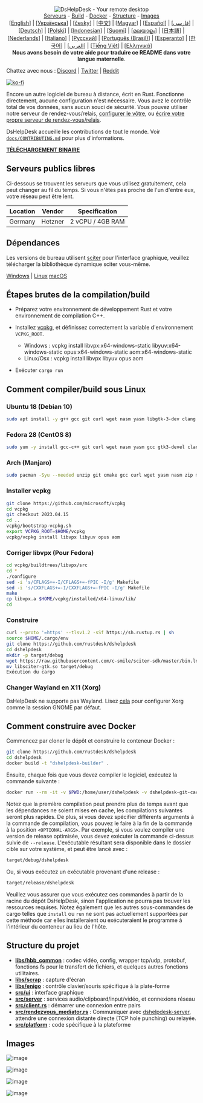 <p align="center">
  <img src="../res/logo-header.svg" alt="DsHelpDesk - Your remote desktop"><br>
  <a href="#serveurs-publics-libres">Serveurs</a> -
  <a href="#étapes-brutes-de-la-compilationbuild">Build</a> -
  <a href="#comment-construire-avec-docker">Docker</a> -
  <a href="#structure-du-projet">Structure</a> -
  <a href="#images">Images</a><br>
  [<a href="../README.md">English</a>] | [<a href="README-UA.md">Українська</a>] | [<a href="README-CS.md">česky</a>] | [<a href="README-ZH.md">中文</a>] | [<a href="README-HU.md">Magyar</a>] | [<a href="README-ES.md">Español</a>] | [<a href="README-FA.md">فارسی</a>] | [<a href="README-DE.md">Deutsch</a>] | [<a href="README-PL.md">Polski</a>] | [<a href="README-ID.md">Indonesian</a>] | [<a href="README-FI.md">Suomi</a>] | [<a href="README-ML.md">മലയാളം</a>] | [<a href="README-JP.md">日本語</a>] | [<a href="README-NL.md">Nederlands</a>] | [<a href="README-IT.md">Italiano</a>] | [<a href="README-RU.md">Русский</a>] | [<a href="README-PTBR.md">Português (Brasil)</a>] | [<a href="README-EO.md">Esperanto</a>] | [<a href="README-KR.md">한국어</a>] | [<a href="README-AR.md">العربي</a>] | [<a href="README-VN.md">Tiếng Việt</a>] | [<a href="README-GR.md">Ελληνικά</a>]<br>
  <b>Nous avons besoin de votre aide pour traduire ce README dans votre langue maternelle</b>.
</p>

Chattez avec nous : [Discord](https://discord.gg/nDceKgxnkV) | [Twitter](https://twitter.com/dshelpdesk) | [Reddit](https://www.reddit.com/r/dshelpdesk)

[![ko-fi](https://ko-fi.com/img/githubbutton_sm.svg)](https://ko-fi.com/I2I04VU09)

Encore un autre logiciel de bureau à distance, écrit en Rust. Fonctionne directement, aucune configuration n'est nécessaire. Vous avez le contrôle total de vos données, sans aucun souci de sécurité. Vous pouvez utiliser notre serveur de rendez-vous/relais, [configurer le vôtre](https://dshelpdesk.com/server), ou [écrire votre propre serveur de rendez-vous/relais](https://github.com/rustdesk/dshelpdesk-server-demo).

DsHelpDesk accueille les contributions de tout le monde. Voir [`docs/CONTRIBUTING.md`](CONTRIBUTING.md) pour plus d'informations.

[**TÉLÉCHARGEMENT BINAIRE**](https://github.com/rustdesk/dshelpdesk/releases)

## Serveurs publics libres

Ci-dessous se trouvent les serveurs que vous utilisez gratuitement, cela peut changer au fil du temps. Si vous n'êtes pas proche de l'un d'entre eux, votre réseau peut être lent.

| Location | Vendor | Specification |
| --------- | ------------- | ------------------ |
| Germany | Hetzner | 2 vCPU / 4GB RAM |

## Dépendances

Les versions de bureau utilisent [sciter](https://sciter.com/) pour l'interface graphique, veuillez télécharger la bibliothèque dynamique sciter vous-même.

[Windows](https://raw.githubusercontent.com/c-smile/sciter-sdk/master/bin.win/x64/sciter.dll) |
[Linux](https://raw.githubusercontent.com/c-smile/sciter-sdk/master/bin.lnx/x64/libsciter-gtk.so)
[macOS](https://raw.githubusercontent.com/c-smile/sciter-sdk/master/bin.osx/libsciter.dylib)

## Étapes brutes de la compilation/build

- Préparez votre environnement de développement Rust et votre environnement de compilation C++.

- Installez [vcpkg](https://github.com/microsoft/vcpkg), et définissez correctement la variable d'environnement `VCPKG_ROOT`.

  - Windows : vcpkg install libvpx:x64-windows-static libyuv:x64-windows-static opus:x64-windows-static aom:x64-windows-static
  - Linux/Osx : vcpkg install libvpx libyuv opus aom

- Exécuter `cargo run`

## Comment compiler/build sous Linux

### Ubuntu 18 (Debian 10)

```sh
sudo apt install -y g++ gcc git curl wget nasm yasm libgtk-3-dev clang libxcb-randr0-dev libxdo-dev libxfixes-dev libxcb-shape0-dev libxcb-xfixes0-dev libasound2-dev libpulse-dev cmake
```

### Fedora 28 (CentOS 8)

```sh
sudo yum -y install gcc-c++ git curl wget nasm yasm gcc gtk3-devel clang libxcb-devel libxdo-devel libXfixes-devel pulseaudio-libs-devel cmake alsa-lib-devel
```

### Arch (Manjaro)

```sh
sudo pacman -Syu --needed unzip git cmake gcc curl wget yasm nasm zip make pkg-config clang gtk3 xdotool libxcb libxfixes alsa-lib pipewire
```

### Installer vcpkg

```sh
git clone https://github.com/microsoft/vcpkg
cd vcpkg
git checkout 2023.04.15
cd ..
vcpkg/bootstrap-vcpkg.sh
export VCPKG_ROOT=$HOME/vcpkg
vcpkg/vcpkg install libvpx libyuv opus aom
```

### Corriger libvpx (Pour Fedora)

```sh
cd vcpkg/buildtrees/libvpx/src
cd *
./configure
sed -i 's/CFLAGS+=-I/CFLAGS+=-fPIC -I/g' Makefile
sed -i 's/CXXFLAGS+=-I/CXXFLAGS+=-fPIC -I/g' Makefile
make
cp libvpx.a $HOME/vcpkg/installed/x64-linux/lib/
cd
```

### Construire

```sh
curl --proto '=https' --tlsv1.2 -sSf https://sh.rustup.rs | sh
source $HOME/.cargo/env
git clone https://github.com/rustdesk/dshelpdesk
cd dshelpdesk
mkdir -p target/debug
wget https://raw.githubusercontent.com/c-smile/sciter-sdk/master/bin.lnx/x64/libsciter-gtk.so
mv libsciter-gtk.so target/debug
Exécution du cargo
```

### Changer Wayland en X11 (Xorg)

DsHelpDesk ne supporte pas Wayland. Lisez [cela](https://docs.fedoraproject.org/en-US/quick-docs/configuring-xorg-as-default-gnome-session/) pour configurer Xorg comme la session GNOME par défaut.

## Comment construire avec Docker

Commencez par cloner le dépôt et construire le conteneur Docker :

```sh
git clone https://github.com/rustdesk/dshelpdesk
cd dshelpdesk
docker build -t "dshelpdesk-builder" .
```

Ensuite, chaque fois que vous devez compiler le logiciel, exécutez la commande suivante :

```sh
docker run --rm -it -v $PWD:/home/user/dshelpdesk -v dshelpdesk-git-cache:/home/user/.cargo/git -v dshelpdesk-registry-cache:/home/user/.cargo/registry -e PUID="$(id -u)" -e PGID="$(id -g)" dshelpdesk-builder
```

Notez que la première compilation peut prendre plus de temps avant que les dépendances ne soient mises en cache, les compilations suivantes seront plus rapides. De plus, si vous devez spécifier différents arguments à la commande de compilation, vous pouvez le faire à la fin de la commande à la position `<OPTIONAL-ARGS>`. Par exemple, si vous voulez compiler une version de release optimisée, vous devez exécuter la commande ci-dessus suivie de `--release`. L'exécutable résultant sera disponible dans le dossier cible sur votre système, et peut être lancé avec :

```sh
target/debug/dshelpdesk
```

Ou, si vous exécutez un exécutable provenant d'une release :

```sh
target/release/dshelpdesk
```

Veuillez vous assurer que vous exécutez ces commandes à partir de la racine du dépôt DsHelpDesk, sinon l'application ne pourra pas trouver les ressources requises. Notez également que les autres sous-commandes de cargo telles que `install` ou `run` ne sont pas actuellement supportées par cette méthode car elles installeraient ou exécuteraient le programme à l'intérieur du conteneur au lieu de l'hôte.

## Structure du projet

- **[libs/hbb_common](https://github.com/rustdesk/dshelpdesk/tree/master/libs/hbb_common)** : codec vidéo, config, wrapper tcp/udp, protobuf, fonctions fs pour le transfert de fichiers, et quelques autres fonctions utilitaires.
- **[libs/scrap](https://github.com/rustdesk/dshelpdesk/tree/master/libs/scrap)** : capture d'écran
- **[libs/enigo](https://github.com/rustdesk/dshelpdesk/tree/master/libs/enigo)** : contrôle clavier/souris spécifique à la plate-forme
- **[src/ui](https://github.com/rustdesk/dshelpdesk/tree/master/src/ui)** : interface graphique
- **[src/server](https://github.com/rustdesk/dshelpdesk/tree/master/src/server)** : services audio/clipboard/input/vidéo, et connexions réseau
- **[src/client.rs](https://github.com/rustdesk/dshelpdesk/tree/master/src/client.rs)** : démarrer une connexion entre pairs
- **[src/rendezvous_mediator.rs](https://github.com/rustdesk/dshelpdesk/tree/master/src/rendezvous_mediator.rs)** : Communiquer avec [dshelpdesk-server](https://github.com/rustdesk/dshelpdesk-server), attendre une connexion distante directe (TCP hole punching) ou relayée.
- **[src/platform](https://github.com/rustdesk/dshelpdesk/tree/master/src/platform)** : code spécifique à la plateforme

## Images

![image](https://user-images.githubusercontent.com/71636191/113112362-ae4deb80-923b-11eb-957d-ff88daad4f06.png)

![image](https://user-images.githubusercontent.com/71636191/113112619-f705a480-923b-11eb-911d-97e984ef52b6.png)

![image](https://user-images.githubusercontent.com/71636191/113112857-3fbd5d80-923c-11eb-9836-768325faf906.png)

![image](https://user-images.githubusercontent.com/71636191/135385039-38fdbd72-379a-422d-b97f-33df71fb1cec.png)
